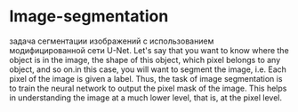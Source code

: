# Image-segmentation
задача сегментации изображений с использованием модифицированной сети U-Net. Let's say that you want to know where the object is in the image, the shape of this object, which pixel belongs to any object, and so on.in this case, you will want to segment the image, i.e. Each pixel of the image is given a label. Thus, the task of image segmentation is to train the neural network to output the pixel mask of the image. This helps in understanding the image at a much lower level, that is, at the pixel level.
